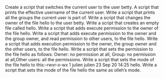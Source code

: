Create a script that switches the current user to the user betty.
A script that prints the effective username of the current user.
Write a script that prints all the groups the current user is part of.
Write a script that changes the owner of the file hello to the user betty.
Write a script that creates an empty file called hello.
Write a script that adds execute permission to the owner of the file hello.
Write a script that adds execute permission to the owner and the group owner, and read permission to other users, to the file hello.
Write a script that adds execution permission to the owner, the group owner and the other users, to the file hello.
Write a script that sets the permission to the file hello as follows:
Owner: no permission at all, Group: no permission at all,Other users: all the permissions.
Write a script that sets the mode of the file hello to this:-rwxr-x-wx 1 julien julien 23 Sep 20 14:25 hello.
Write a script that sets the mode of the file hello the same as olleh’s mode.
